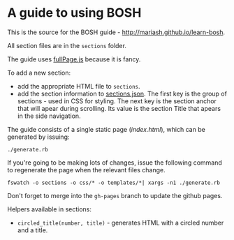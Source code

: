 # A guide to using BOSH

This is the source for the BOSH guide - http://mariash.github.io/learn-bosh.

All section files are in the `sections` folder.

The guide uses [fullPage.js](https://github.com/alvarotrigo/fullPage.js) because it is fancy.

To add a new section:

* add the appropriate HTML file to `sections`.
* add the section information to [sections.json](sections.json).
  The first key is the group of sections - used in CSS for styling. The next key is the section anchor that will apear during scrolling. Its value is the section Title that apears in the side navigation.

The guide consists of a single static page (*index.html*), which can be generated by issuing:

```
./generate.rb
```
If you're going to be making lots of changes, issue the following command to regenerate the page when the relevant files change.

```
fswatch -o sections -o css/* -o templates/*| xargs -n1 ./generate.rb
```

Don't forget to merge into the `gh-pages` branch to update the github pages.

Helpers available in sections:

* `circled_title(number, title)` - generates HTML with a circled number and a title.
